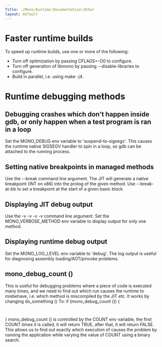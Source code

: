 ```yaml
---
Title: ./Mono:Runtime:Documentation:Other
layout: default
---
```


Faster runtime builds
=====================

To speed up runtime builds, use one or more of the following:

-   Turn off optimization by passing CFLAGS=-O0 to configure.
-   Turn off generation of libmono by passing --disable-libraries to
    configure.
-   Build in parallel, i.e. using make -j4.

Runtime debugging methods
=========================

Debugging crashes which don't happen inside gdb, or only happen when a test program is ran in a loop
----------------------------------------------------------------------------------------------------

Set the MONO\_DEBUG env variable to 'suspend-to-sigsegv'. This causes
the runtime native SIGSEGV handler to spin in a loop, so gdb can be
attached to the running process.

Setting native breakpoints in managed methods
---------------------------------------------

Use the --break <METHOD> command line argument. The JIT will generate a
native breakpoint (INT on x86) into the prolog of the given method. Use
--break-at-bb <METHOD> <bb num> to set a breakpoint at the start of a
given basic block.

Displaying JIT debug output
---------------------------

Use the -v -v -v -v command line argument. Set the MONO\_VERBOSE\_METHOD
env variable to display output for only one method.

Displaying runtime debug output
-------------------------------

Set the MONO\_LOG\_LEVEL env variable to 'debug'. The log output is
useful for diagnosing assembly loading/AOT/pinvoke problems.

mono\_debug\_count ()
---------------------

This is useful for debugging problems where a piece of code is executed
many times, and we need to find out which run causes the runtime to
misbehave, i.e. which method is miscompiled by the JIT etc. It works by
changing <bash> do\_something () </bash> To: <bash> if
(mono\_debug\_count ()) {

` `<do something>

} </bash> mono\_debug\_count () is controlled by the COUNT env variable,
the first COUNT times it is called, it will return TRUE, after that, it
will return FALSE. This allows us to find out exactly which execution of
<do something> causes the problem by running the application while
varying the value of COUNT using a binary search.
